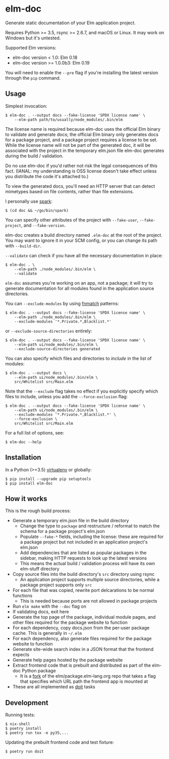 # elm-doc

Generate static documentation of your Elm application project.

Requires Python >= 3.5, rsync >= 2.6.7, and macOS or Linux. It may work on Windows but it's untested.

Supported Elm versions:

- elm-doc version < 1.0: Elm 0.18
- elm-doc version >= 1.0.0b3: Elm 0.19

You will need to enable the `--pre` flag if you're installing the latest version through the `pip` command.

## Usage

Simplest invocation:

    $ elm-doc . --output docs --fake-license 'SPDX license name' \
        --elm-path path/to/usually/node_modules/.bin/elm

The license name is required because elm-doc uses the official Elm binary to
validate and generate docs; the official Elm binary only generates
docs for a package project, and a package project requires a license to be set.
While the license name will not be part of the generated doc, it will be
associated with the project in the temporary elm.json file elm-doc generates
during the build / validation.

Do no use elm-doc if you'd rather not risk the legal consequences of this fact.
(IANAL: my understanding is OSS license doesn't take effect unless you distribute
the code it's attached to.)

To view the generated docs, you'll need an HTTP server that can detect mimetypes
based on file contents, rather than file extensions.

I personally use [spark](https://github.com/rif/spark):

    $ (cd doc && ~/go/bin/spark)

You can specify other attributes of the project with `--fake-user`, `--fake-project`,
and `--fake-version`.

elm-doc creates a build directory named `.elm-doc` at the root of the project.
You may want to ignore it in your SCM config, or you can change its path with `--build-dir`.

`--validate` can check if you have all the necessary documentation in place:

    $ elm-doc . \
        --elm-path ./node_modules/.bin/elm \
        --validate

`elm-doc` assumes you're working on an app, not a package; it will try to generate
documentation for all modules found in the application source directories.

You can `--exclude-modules` by using [fnmatch](https://docs.python.org/3/library/fnmatch.html)
patterns:

    $ elm-doc . --output docs --fake-license 'SPDX license name' \
        --elm-path ./node_modules/.bin/elm \
        --exclude-modules '*.Private.*,Blacklist.*'

or `--exclude-source-directories` entirely:

    $ elm-doc . --output docs --fake-license 'SPDX license name' \
        --elm-path ui/node_modules/.bin/elm \
        --exclude-source-directories generated

You can also specify which files and directories to _include_ in the list of modules:

    $ elm-doc . --output docs \
        --elm-path ui/node_modules/.bin/elm \
        src/Whitelist src/Main.elm

Note that the `--exclude` flag takes no effect if you explicitly specify which
files to include, unless you add the `--force-exclusion` flag:

    $ elm-doc . --output docs --fake-license 'SPDX license name' \
        --elm-path ui/node_modules/.bin/elm \
        --exclude-modules '*.Private.*,Blacklist.*' \
        --force-exclusion \
        src/Whitelist src/Main.elm

For a full list of options, see:

    $ elm-doc --help

## Installation

In a Python (>=3.5) [virtualenv](https://docs.python.org/3.6/library/venv.html#creating-virtual-environments) or globally:

    $ pip install --upgrade pip setuptools
    $ pip install elm-doc

## How it works

This is the rough build process:

- Generate a temporary elm.json file in the build directory
  - Change the type to `package` and restructure / reformat to match the schema for a package project's elm.json
  - Populate `--fake-*` fields, including the license: these are required for a package project but not included in an application project's elm.json
  - Add dependencies that are listed as popular packages in the sidebar, making HTTP requests to look up the latest versions
  - This means the actual build / validation process will have its own elm-stuff directory
- Copy source files into the build directory's `src` directory using rsync
  - An application project supports multiple source directories, while a package project supports only `src`
- For each file that was copied, rewrite port delcarations to be normal functions
  - This is needed because ports are not allowed in package projects
- Run `elm make` with the `--doc` flag on
- If validating docs, exit here
- Generate the top page of the package, individual module pages, and other files required for the package website to function
- For each dependency, copy docs.json from the per-user package cache. This is generally in `~/.elm`
- For each dependency, also generate files required for the package website to function
- Generate site-wide search index in a JSON format that the frontend expects
- Generate help pages hosted by the package website
- Extract frontend code that is prebuilt and distributed as part of the elm-doc Python package
  - It is a [fork](https://github.com/ento/package.elm-lang.org/tree/elm-doc) of the elm/package.elm-lang.org repo that takes a flag that specifies which URL path the frontend app is mounted at
- These are all implemented as [doit](https://github.com/pydoit/doit) tasks

## Development

Running tests:

    $ nix-shell
    $ poetry install
    $ poetry run tox -e py35,...

Updating the prebuilt frontend code and test fixture:

    $ poetry run doit
